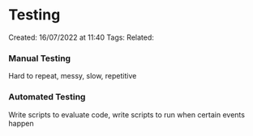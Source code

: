 # Testing
Created: 16/07/2022 at 11:40
Tags: 
Related:

### Manual Testing
Hard to repeat, messy, slow, repetitive

### Automated Testing
Write scripts to evaluate code, write scripts to run when certain events happen